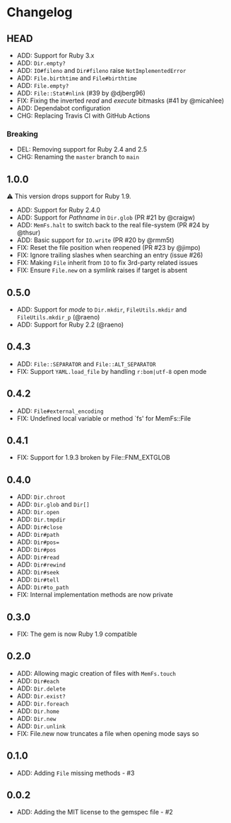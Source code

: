 # Changelog

## HEAD

* ADD: Support for Ruby 3.x
* ADD: `Dir.empty?`
* ADD: `IO#fileno` and `Dir#fileno` raise `NotImplementedError`
* ADD: `File.birthtime` and `File#birthtime`
* ADD: `File.empty?`
* ADD: `File::Stat#nlink` (#39 by @djberg96)
* FIX: Fixing the inverted _read_ and _execute_ bitmasks (#41 by @micahlee)
* ADD: Dependabot configuration
* CHG: Replacing Travis CI with GitHub Actions

### Breaking

* DEL: Removing support for Ruby 2.4 and 2.5
* CHG: Renaming the `master` branch to `main`

## 1.0.0

:warning: This version drops support for Ruby 1.9.

* ADD: Support for Ruby 2.4.0
* ADD: Support for _Pathname_ in `Dir.glob` (PR #21 by @craigw)
* ADD: `MemFs.halt` to switch back to the real file-system (PR #24 by @thsur)
* ADD: Basic support for `IO.write` (PR #20 by @rmm5t)
* FIX: Reset the file position when reopened (PR #23 by @jimpo)
* FIX: Ignore trailing slashes when searching an entry (issue #26)
* FIX: Making `File` inherit from `IO` to fix 3rd-party related issues
* FIX: Ensure `File.new` on a symlink raises if target is absent

## 0.5.0

* ADD: Support for _mode_ to `Dir.mkdir`, `FileUtils.mkdir` and `FileUtils.mkdir_p` (@raeno)
* ADD: Support for Ruby 2.2 (@raeno)

## 0.4.3

* ADD: `File::SEPARATOR` and `File::ALT_SEPARATOR`
* FIX: Support `YAML.load_file` by handling `r:bom|utf-8` open mode

## 0.4.2

* ADD: `File#external_encoding`
* FIX: Undefined local variable or method `fs' for MemFs::File

## 0.4.1

* FIX: Support for 1.9.3 broken by File::FNM_EXTGLOB

## 0.4.0

* ADD: `Dir.chroot`
* ADD: `Dir.glob` and `Dir[]`
* ADD: `Dir.open`
* ADD: `Dir.tmpdir`
* ADD: `Dir#close`
* ADD: `Dir#path`
* ADD: `Dir#pos=`
* ADD: `Dir#pos`
* ADD: `Dir#read`
* ADD: `Dir#rewind`
* ADD: `Dir#seek`
* ADD: `Dir#tell`
* ADD: `Dir#to_path`
* FIX: Internal implementation methods are now private

## 0.3.0

* FIX: The gem is now Ruby 1.9 compatible

## 0.2.0

* ADD: Allowing magic creation of files with `MemFs.touch`
* ADD: `Dir#each`
* ADD: `Dir.delete`
* ADD: `Dir.exist?`
* ADD: `Dir.foreach`
* ADD: `Dir.home`
* ADD: `Dir.new`
* ADD: `Dir.unlink`
* FIX: File.new now truncates a file when opening mode says so

## 0.1.0

* ADD: Adding `File` missing methods - #3

## 0.0.2

* ADD: Adding the MIT license to the gemspec file - #2
